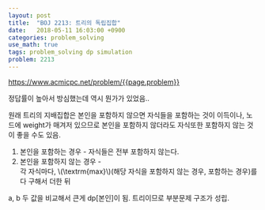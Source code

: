 ```yaml
---
layout: post
title:  "BOJ 2213: 트리의 독립집합"
date:   2018-05-11 16:03:00 +0900
categories: problem_solving
use_math: true
tags: problem_solving dp simulation
problem: 2213
---
```


<a target="_blank" href="https://www.acmicpc.net/problem/{{page.problem}}">https://www.acmicpc.net/problem/{{page.problem}}</a><br/>
  
정답률이 높아서 방심했는데 역시 뭔가가 있었음..  

원래 트리의 지배집합은 본인을 포함하지 않으면 자식들을 포함하는 것이 이득이나, 노드에 weight가 매겨저 있으므로 본인을 포함하지 않더라도 자식또한 포함하지 않는 것이 좋을 수도 있음.

1. 본인을 포함하는 경우 - 자식들은 전부 포함하지 않는다.
2. 본인을 포함하지 않는 경우 -  
각 자식마다,  \\(\textrm\{max\}\\)(해당 자식을 포함하지 않는 경우, 포함하는 경우)를 다 구해서 더한 뒤

a, b 두 값을 비교해서 큰게 dp[본인]이 됨. 트리이므로 부분문제 구조가 성립.
